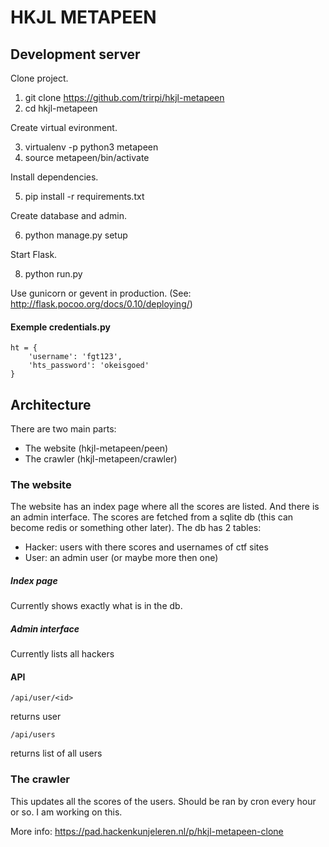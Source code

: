 # HKJL METAPEEN

## Development server

Clone project.

1. git clone https://github.com/trirpi/hkjl-metapeen
2. cd hkjl-metapeen

Create virtual evironment.

3. virtualenv -p python3 metapeen
4. source metapeen/bin/activate

Install dependencies.

5. pip install -r requirements.txt

Create database and admin.

6. python manage.py setup

Start Flask.

8. python run.py


Use gunicorn or gevent in production. (See: http://flask.pocoo.org/docs/0.10/deploying/)


#### Exemple credentials.py

    ht = { 
        'username': 'fgt123',
        'hts_password': 'okeisgoed'
    }


## Architecture

There are two main parts:

- The website (hkjl-metapeen/peen)
- The crawler (hkjl-metapeen/crawler)

### The website
The website has an index page where all the scores are listed. And there is an admin interface.
The scores are fetched from a sqlite db (this can become redis or something other later).
The db has 2 tables:

- Hacker: users with there scores and usernames of ctf sites
- User: an admin user (or maybe more then one)

##### Index page
Currently shows exactly what is in the db.

##### Admin interface
Currently lists all hackers

#### API
    /api/user/<id>
returns user

    /api/users
returns list of all users

### The crawler
This updates all the scores of the users. Should be ran by cron every hour or so.
I am working on this.


More info: https://pad.hackenkunjeleren.nl/p/hkjl-metapeen-clone


